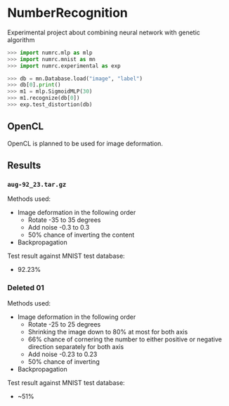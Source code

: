 # NumberRecognition
Experimental project about combining neural network with genetic algorithm

```python
>>> import numrc.mlp as mlp
>>> import numrc.mnist as mn
>>> import numrc.experimental as exp

>>> db = mn.Database.load("image", "label")
>>> db[0].print()
>>> m1 = mlp.SigmoidMLP(30)
>>> m1.recognize(db[0])
>>> exp.test_distortion(db)
```

## OpenCL

OpenCL is planned to be used for image deformation.

## Results

### `aug-92_23.tar.gz`

Methods used:

* Image deformation in the following order
    * Rotate -35 to 35 degrees
    * Add noise -0.3 to 0.3
    * 50% chance of inverting the content
* Backpropagation

Test result against MNIST test database:

* 92.23%

### Deleted 01

Methods used:

* Image deformation in the following order
    * Rotate -25 to 25 degrees
    * Shrinking the image down to 80% at most for both axis
    * 66% chance of cornering the number to either positive or negative direction separately for both axis
    * Add noise -0.23 to 0.23
    * 50% chance of inverting
* Backpropagation

Test result against MNIST test database:

* ~51%
